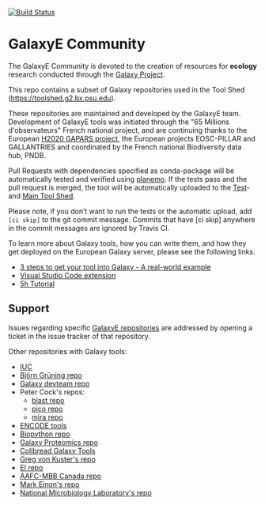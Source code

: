[![Build Status](https://travis-ci.org/galaxyecology/tools-ecology.svg?branch=master)](https://travis-ci.org/galaxyecology/tools-ecology)

GalaxyE Community
=================

The GalaxyE Community is devoted to the creation of resources for **ecology** research conducted through the [Galaxy Project](http://galaxyproject.org/).

This repo contains a subset of Galaxy repositories used in the Tool Shed (https://toolshed.g2.bx.psu.edu).

These repositories are maintained and developed by the GalaxyE team. Development of GalaxyE tools was initiated through the "65 Millions d'observateurs" French national project, and are continuing thanks to the European [H2020 GAPARS project](http://gapars.mmos.ch/), the European projects EOSC-PILLAR and GALLANTRIES and coordinated by the French national Biodiversity data hub, PNDB.

Pull Requests with dependencies specified as conda-package will be automatically tested and verified using [planemo](https://github.com/galaxyproject/planemo).
If the tests pass and the pull request is merged, the tool will be automatically uploaded to the [Test](http://testtoolshed.g2.bx.psu.edu/)- and [Main Tool Shed](http://toolshed.g2.bx.psu.edu/).

Please note, if you don’t want to run the tests or the automatic upload, add `[ci skip]` to the git commit message.
Commits that have [ci skip] anywhere in the commit messages are ignored by Travis CI.

To learn more about Galaxy tools, how you can write them, and how they get deployed on the European Galaxy server, please see the following links.

* [3 steps to get your tool into Galaxy - A real-world example](https://usegalaxy-eu.github.io/posts/2020/08/22/three-steps-to-galaxify-your-tool/)
* [Visual Studio Code extension](https://github.com/galaxyproject/galaxy-language-server)
* [5h Tutorial](https://planemo.readthedocs.io/en/latest/writing.html)


Support
-------

Issues regarding specific [GalaxyE repositories](https://github.com/galaxyecology/tools-ecology/issues) are addressed by opening a ticket in the issue tracker of that repository.


Other repositories with Galaxy tools:
 * [IUC](https://github.com/galaxyproject/tools-iuc)
 * [Björn Grüning repo](https://github.com/bgruening/galaxytools)
 * [Galaxy devteam repo](https://github.com/galaxyproject/tools-devteam)
 * Peter Cock's repos:
   * [blast repo](https://github.com/peterjc/galaxy_blast)
   * [pico repo](https://github.com/peterjc/pico_galaxy)
   * [mira repo](https://github.com/peterjc/galaxy_mira)
 * [ENCODE tools](https://github.com/modENCODE-DCC/Galaxy)
 * [Biopython repo](https://github.com/biopython/galaxy_packages)
 * [Galaxy Proteomics repo](https://github.com/galaxyproteomics/tools-galaxyp)
 * [Colibread Galaxy Tools](https://github.com/genouest/tools-colibread)
 * [Greg von Kuster's repo](https://github.com/gregvonkuster/galaxy-csg)
 * [EI repo](https://github.com/TGAC/earlham-galaxytools)
 * [AAFC-MBB Canada repo](https://github.com/AAFC-MBB/Galaxy/tree/master/wrappers)
 * [Mark Einon's repo](https://github.com/einon/galaxy-tools)
 * [National Microbiology Laboratory's repo](https://github.com/phac-nml/galaxy_tools)

 
